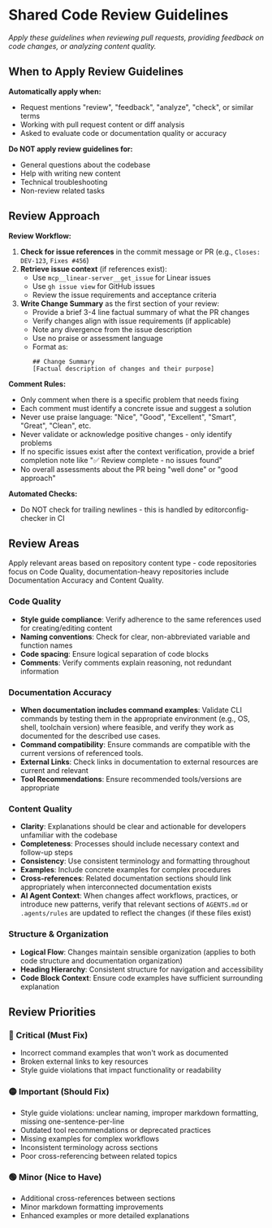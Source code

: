 # Shared Code Review Guidelines

*Apply these guidelines when reviewing pull requests, providing feedback on code changes, or analyzing content quality.*

## When to Apply Review Guidelines

**Automatically apply when:**
- Request mentions "review", "feedback", "analyze", "check", or similar terms
- Working with pull request content or diff analysis
- Asked to evaluate code or documentation quality or accuracy

**Do NOT apply review guidelines for:**
- General questions about the codebase
- Help with writing new content
- Technical troubleshooting
- Non-review related tasks

## Review Approach

**Review Workflow:**
1. **Check for issue references** in the commit message or PR (e.g., `Closes: DEV-123`, `Fixes #456`)
2. **Retrieve issue context** (if references exist):
   - Use `mcp__linear-server__get_issue` for Linear issues
   - Use `gh issue view` for GitHub issues
   - Review the issue requirements and acceptance criteria
3. **Write Change Summary** as the first section of your review:
   - Provide a brief 3-4 line factual summary of what the PR changes
   - Verify changes align with issue requirements (if applicable)
   - Note any divergence from the issue description
   - Use no praise or assessment language
   - Format as:
     ```
     ## Change Summary
     [Factual description of changes and their purpose]
     ```

**Comment Rules:**
- Only comment when there is a specific problem that needs fixing
- Each comment must identify a concrete issue and suggest a solution
- Never use praise language: "Nice", "Good", "Excellent", "Smart", "Great", "Clean", etc.
- Never validate or acknowledge positive changes - only identify problems
- If no specific issues exist after the context verification, provide a brief completion note like "✅ Review complete - no issues found"
- No overall assessments about the PR being "well done" or "good approach"

**Automated Checks:**
- Do NOT check for trailing newlines - this is handled by editorconfig-checker in CI

## Review Areas

Apply relevant areas based on repository content type - code repositories focus on Code Quality, documentation-heavy repositories include Documentation Accuracy and Content Quality.

### Code Quality
- **Style guide compliance**: Verify adherence to the same references used for creating/editing content
- **Naming conventions**: Check for clear, non-abbreviated variable and function names
- **Code spacing**: Ensure logical separation of code blocks
- **Comments**: Verify comments explain reasoning, not redundant information

### Documentation Accuracy
- **When documentation includes command examples**: Validate CLI commands by testing them in the appropriate environment (e.g., OS, shell, toolchain version) where feasible, and verify they work as documented for the described use cases.
- **Command compatibility**: Ensure commands are compatible with the current versions of referenced tools.
- **External Links**: Check links in documentation to external resources are current and relevant
- **Tool Recommendations**: Ensure recommended tools/versions are appropriate

### Content Quality
- **Clarity**: Explanations should be clear and actionable for developers unfamiliar with the codebase
- **Completeness**: Processes should include necessary context and follow-up steps
- **Consistency**: Use consistent terminology and formatting throughout
- **Examples**: Include concrete examples for complex procedures
- **Cross-references**: Related documentation sections should link appropriately when interconnected documentation exists
- **AI Agent Context**: When changes affect workflows, practices, or introduce new patterns, verify that relevant sections of `AGENTS.md` or `.agents/rules` are updated to reflect the changes (if these files exist)

### Structure & Organization
- **Logical Flow**: Changes maintain sensible organization (applies to both code structure and documentation organization)
- **Heading Hierarchy**: Consistent structure for navigation and accessibility
- **Code Block Context**: Ensure code examples have sufficient surrounding explanation

## Review Priorities

### 🔴 Critical (Must Fix)
- Incorrect command examples that won't work as documented
- Broken external links to key resources
- Style guide violations that impact functionality or readability

### 🟡 Important (Should Fix)
- Style guide violations: unclear naming, improper markdown formatting, missing one-sentence-per-line
- Outdated tool recommendations or deprecated practices
- Missing examples for complex workflows
- Inconsistent terminology across sections
- Poor cross-referencing between related topics

### 🟢 Minor (Nice to Have)
- Additional cross-references between sections
- Minor markdown formatting improvements
- Enhanced examples or more detailed explanations
